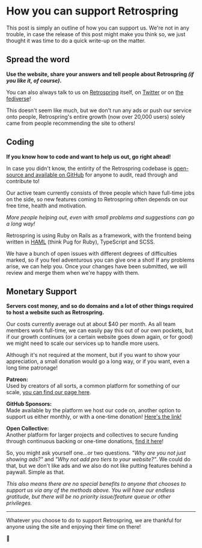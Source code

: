# How you can support Retrospring

This post is simply an outline of how you can support us. We're not in any trouble, in case the release of this post might make you think so, we just thought it was time to do a quick write-up on the matter.

<!--more-->

## Spread the word

**Use the website, share your answers and tell people about Retrospring _(if you like it, of course)_.**

You can also always talk to us on [Retrospring](https://retrospring.net/@retrospring) itself, on [Twitter](https://twitter.com/retrospring) or on [the fediverse](https://fosstodon.org/@retrospring)!

This doesn't seem like much, but we don't run any ads or push our service onto people, Retrospring's entire growth (now over 20,000 users) solely came from people recommending the site to others!

## Coding

**If you know how to code and want to help us out, go right ahead!**

In case you didn't know, the entirity of the Retrospring codebase is [open-source and available on GitHub](https://github.com/Retrospring/retrospring) for anyone to audit, read through and contribute to!

Our active team currently consists of three people which have full-time jobs on the side, so new features coming to Retrospring often depends on our free time, health and motivation. 

_More people helping out, even with small problems and suggestions can go a long way!_

Retrospring is using Ruby on Rails as a framework, with the frontend being written in [HAML](https://haml.info/) (think Pug for Ruby), TypeScript and SCSS.

We have a bunch of open issues with different degrees of difficulties marked, so if you feel adventurous you can give one a shot! If any problems arise, we can help you. Once your changes have been submitted, we will review and merge them when we're happy with them.

## Monetary Support

**Servers cost money, and so do domains and a lot of other things required to host a website such as Retrospring.**

Our costs currently average out at about $40 per month. As all team members work full-time, we can easily pay this out of our own pockets, but if our growth continues (or a certain website goes down again, or for good) we might need to scale our services up to handle more users.

Although it's not required at the moment, but if you want to show your appreciation, a small donation would go a long way, or if you want, even a long time patronage!

**Patreon:**  
Used by creators of all sorts, a common platform for something of our scale, [you can find our page here](https://www.patreon.com/retrospring).

**GitHub Sponsors:**  
Made available by the platform we host our code on, another option to support us either monthly, or with a one-time donation! [Here's the link!](https://github.com/sponsors/Retrospring/)

**Open Collective:**  
Another platform for larger projects and collectives to secure funding through continuous backing or one-time donations, [find it here](https://opencollective.com/retrospring)!

So, you might ask yourself one...or two questions. _"Why are you not just showing ads?"_ and _"Why not add pro tiers to your website?"_. We could do that, but we don't like ads and we also do not like putting features behind a paywall. Simple as that.

_This also means there are no special benefits to anyone that chooses to support us via any of the methods above. You will have our endless gratitude, but there will be no priority issue/feature queue or other privileges._

----

Whatever you choose to do to support Retrospring, we are thankful for anyone using the site and enjoying their time on there!

💜